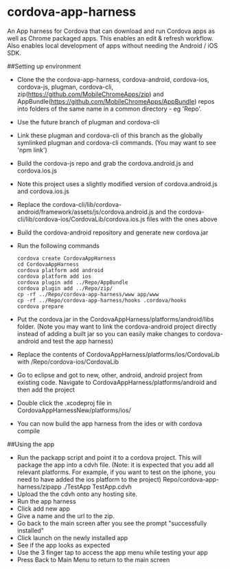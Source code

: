 cordova-app-harness
===================

An App harness for Cordova that can download and run Cordova apps as well as Chrome packaged apps. This enables an edit &amp; refresh workflow. Also enables local development of apps without needing the Android / iOS SDK.

##Setting up environment

*   Clone the the cordova-app-harness, cordova-android, cordova-ios, cordova-js, plugman, cordova-cli, zip(https://github.com/MobileChromeApps/zip) and AppBundle(https://github.com/MobileChromeApps/AppBundle) repos into folders of the same name in a common directory - eg 'Repo'.
*   Use the future branch of plugman and cordova-cli
*   Link these plugman and cordova-cli of this branch as the globally symlinked plugman and cordova-cli commands. (You may want to see 'npm link')
*   Build the cordova-js repo and grab the cordova.android.js and cordova.ios.js
*   Note this project uses a slightly modified version of cordova.android.js and cordova.ios.js
*   Replace the cordova-cli/lib/cordova-android/framework/assets/js/cordova.android.js and the cordova-cli/lib/cordova-ios/CordovaLib/cordova.ios.js files with the ones above
*   Build the cordova-android repository and generate new cordova.jar
*   Run the following commands

        cordova create CordovaAppHarness
        cd CordovaAppHarness
        cordova platform add android
        cordova platform add ios
        cordova plugin add ../Repo/AppBundle
        cordova plugin add ../Repo/zip/
        cp -rf ../Repo/cordova-app-harness/www app/www
        cp -rf ../Repo/cordova-app-harness/hooks .cordova/hooks
        cordova prepare

*   Put the cordova.jar in the CordovaAppHarness/platforms/android/libs folder. (Note you may want to link the cordova-android project directly instead of adding a built jar so you can easily make changes to cordova-android and test the app harness)
*   Replace the contents of CordovaAppHarness/platforms/ios/CordovaLib with /Repo/cordova-ios/CordovaLib
*   Go to eclipse and got to new, other, android, android project from existing code. Navigate to CordovaAppHarness/platforms/android and then add the project
*   Double click the  .xcodeproj file in CordovaAppHarnessNew/platforms/ios/
*   You can now build the app harness from the ides or with cordova compile

##Using the app

*   Run the packapp script and point it to a cordova project. This will package the app into a cdvh file. (Note: it is expected that you add all relevant platforms. For example, if you want to test on the iphone, you need to have added the ios platform to the project)
        Repo/cordova-app-harness/zipapp ./TestApp TestApp.cdvh
*   Upload the the cdvh onto any hosting site.
*   Run the app harness
*   Click add new app
*   Give a name and the url to the zip.
*   Go back to the main screen after you see the prompt "successfully installed"
*   Click launch on the newly installed app
*   See if the app looks as expected
*   Use the 3 finger tap to access the app menu while testing your app
*   Press Back to Main Menu to return to the main screen
